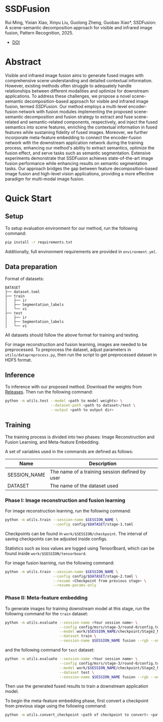 # SSDFusion

Rui Ming, Yixian Xiao, Xinyu Liu, Guolong Zheng, Guobao Xiao*,
SSDFusion: A scene-semantic decomposition approach for visible and infrared image fusion,
Pattern Recognition, 2025.

- [DOI](https://doi.org/10.1016/j.patcog.2025.111457)

# Abstract

Visible and infrared image fusion aims to generate fused images with comprehensive scene understanding and detailed contextual information. However, existing methods often struggle to adequately handle relationships between different modalities and optimize for downstream applications. To address these challenges, we propose a novel scene-semantic decomposition-based approach for visible and infrared image fusion, termed _SSDFusion_. Our method employs a multi-level encoder-fusion network with fusion modules implementing the proposed scene-semantic decomposition and fusion strategy to extract and fuse scene-related and semantic-related components, respectively, and inject the fused semantics into scene features, enriching the contextual information in fused features while sustaining fidelity of fused images. Moreover, we further incorporate meta-feature embedding to connect the encoder-fusion network with the downstream application network during the training process, enhancing our method's ability to extract semantics, optimize the fusion effect, and serve tasks such as semantic segmentation. Extensive experiments demonstrate that SSDFusion achieves state-of-the-art image fusion performance while enhancing results on semantic segmentation tasks. Our approach bridges the gap between feature decomposition-based image fusion and high-level vision applications, providing a more effective paradigm for multi-modal image fusion.

# Quick Start

## Setup

To setup evaluation environment for our method, run the following command:

```bash
pip install -r requirements.txt
```

Additionally, full environment requirements are provided in `environment.yml`.

## Data preparation

Format of datasets:

```
DATASET
├── dataset.toml
├── train
│   ├── ir
│   ├── Segmentation_labels
│   └── vi
├── test
│   ├── ir
│   ├── Segmentation_labels
│   └── vi
```

All datasets should follow the above format for training and testing.

For image reconstruction and fusion learning, images are needed to be preprocessed.
To preprocess the dataset, adjust parameters in `utils/datapreprocess.py`,
then run the script to get preprocessed dataset in HDF5 format.

## Inference

To inference with our proposed method. Download the weights from [Releases](https://github.com/YiXian-Xiao/SSDFusion/releases).
Then run the following command:

```bash
python -m utils.test --model <path to model weights> \
                     --dataset-path <path to dataset>/test \
                     --output <path to output dir>
```

## Training

The training process is divided into two phases: Image Reconstruction and Fusion Learning, and Meta-feature Embedding.

A set of variables used in the commands are defined as follows:

| Name         | Description                                    |
|--------------|------------------------------------------------|
| SESSION_NAME | The name of a training session defined by user |
| DATASET      | The name of the dataset used                   |

### Phase I: Image reconstruction and fusion learning

For image reconstruction learning, run the following command:

```bash
python -m utils.train --session-name $SESSION_NAME \
                      --config config/$DATASET/stage-1.toml
```

Checkpoints can be found in `work/$SESSION/checkpoint`. The interval of saving checkpoints can be adjusted inside configs.

Statistics such as loss values are logged using TensorBoard, which can be found inside `work/$SESSION/tensorboard`.

For image fusion learning, run the following command:

```bash
python -m utils.train --session-name $SESSION_NAME \
                      --config config/$DATASET/stage-2.toml \
                      --resume <Checkpoint from previous stage> \
                      --resume-params-only
```

### Phase II: Meta-feature embedding

To generate images for training downstream model at this stage, run the following command for the `train` dataset:

```bash
python -m utils.evaluate --session-name <Your session name> \
                         --config config/msrs/stage-3/round-0/config.toml \
                         --model work/$SESSION_NAME/checkpoint/Stage2_MSRS-latest.pth \
                         --dataset train \
                         --session-name $SESSION_NAME fusion --rgb --output "work/$SESSION_NAME/output/train/fused" --no-metric
```

and the following command for `test` dataset:

```bash
python -m utils.evaluate --session-name <Your session name> \
                         --config config/msrs/stage-3/round-0/config.toml \
                         --model work/$SESSION_NAME/checkpoint/Stage2_MSRS-latest.pth \
                         --dataset test \
                         --session-name $SESSION_NAME fusion --rgb --output "work/$SESSION_NAME/output/train/fused" --no-metric
```

Then use the generated fused results to train a downstream application model.

To begin the meta-feature embedding phase, first convert a checkpoint from previous stage using the following command:

```bash
python -m utils.convert_checkpoint <path of checkpoint to convert> <path of converted checkpoint> II III
```
